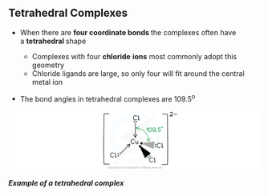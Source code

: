 Tetrahedral Complexes
---------------------

* When there are <b>four coordinate bonds </b>the complexes often have a <b>tetrahedral </b>shape

  + Complexes with four <b>chloride</b> <b>ions</b> most commonly adopt this geometry
  + Chloride ligands are large, so only four will fit around the central metal ion
* The bond angles in tetrahedral complexes are 109.5<sup>o</sup>

![Chemistry of Transition Elements - Tetrahedral Complexes, downloadable AS & A Level Chemistry revision notes](6.2-Chemistry-of-Transition-Elements-Tetrahedral-Complexes.png)

*<b>Example of a tetrahedral complex</b>*